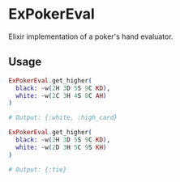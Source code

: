 # ExPokerEval

Elixir implementation of a poker's hand evaluator.

## Usage

```elixir
ExPokerEval.get_higher(
  black: ~w(2H 3D 5S 9C KD),
  white: ~w(2C 3H 4S 8C AH)
)

# Output: {:white, :high_card}

ExPokerEval.get_higher(
  black: ~w(2H 3D 5S 9C KD),
  white: ~w(2D 3H 5C 9S KH)
)

# Output: {:tie}

```
